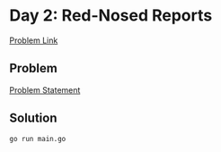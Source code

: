 # Day 2: Red-Nosed Reports

[Problem Link](https://adventofcode.com/2024/day/2)

## Problem

[Problem Statement](./problem.txt)

## Solution

```bash
go run main.go
```
